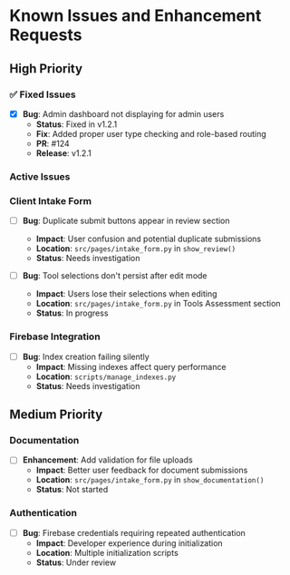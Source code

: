 # Known Issues and Enhancement Requests

## High Priority

### ✅ Fixed Issues
- [x] **Bug**: Admin dashboard not displaying for admin users
  - **Status**: Fixed in v1.2.1
  - **Fix**: Added proper user type checking and role-based routing
  - **PR**: #124
  - **Release**: v1.2.1

### Active Issues

### Client Intake Form
- [ ] **Bug**: Duplicate submit buttons appear in review section
  - **Impact**: User confusion and potential duplicate submissions
  - **Location**: `src/pages/intake_form.py` in `show_review()`
  - **Status**: Needs investigation

- [ ] **Bug**: Tool selections don't persist after edit mode
  - **Impact**: Users lose their selections when editing
  - **Location**: `src/pages/intake_form.py` in Tools Assessment section
  - **Status**: In progress

### Firebase Integration
- [ ] **Bug**: Index creation failing silently
  - **Impact**: Missing indexes affect query performance
  - **Location**: `scripts/manage_indexes.py`
  - **Status**: Needs investigation

## Medium Priority

### Documentation
- [ ] **Enhancement**: Add validation for file uploads
  - **Impact**: Better user feedback for document submissions
  - **Location**: `src/pages/intake_form.py` in `show_documentation()`
  - **Status**: Not started

### Authentication
- [ ] **Bug**: Firebase credentials requiring repeated authentication
  - **Impact**: Developer experience during initialization
  - **Location**: Multiple initialization scripts
  - **Status**: Under review